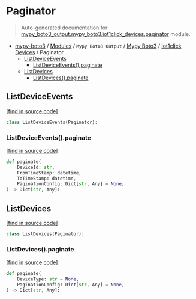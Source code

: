# Paginator

> Auto-generated documentation for [mypy_boto3_output.mypy_boto3.iot1click_devices.paginator](https://github.com/vemel/mypy_boto3/blob/master/mypy_boto3_output/mypy_boto3/iot1click_devices/paginator.py) module.

- [mypy-boto3](../../../README.md#mypy_boto3) / [Modules](../../../MODULES.md#mypy-boto3-modules) / `Mypy Boto3 Output` / [Mypy Boto3](../index.md#mypy-boto3) / [Iot1click Devices](index.md#iot1click-devices) / Paginator
    - [ListDeviceEvents](#listdeviceevents)
        - [ListDeviceEvents().paginate](#listdeviceeventspaginate)
    - [ListDevices](#listdevices)
        - [ListDevices().paginate](#listdevicespaginate)

## ListDeviceEvents

[[find in source code]](https://github.com/vemel/mypy_boto3/blob/master/mypy_boto3_output/mypy_boto3/iot1click_devices/paginator.py#L10)

```python
class ListDeviceEvents(Paginator):
```

### ListDeviceEvents().paginate

[[find in source code]](https://github.com/vemel/mypy_boto3/blob/master/mypy_boto3_output/mypy_boto3/iot1click_devices/paginator.py#L13)

```python
def paginate(
    DeviceId: str,
    FromTimeStamp: datetime,
    ToTimeStamp: datetime,
    PaginationConfig: Dict[str, Any] = None,
) -> Dict[str, Any]:
```

## ListDevices

[[find in source code]](https://github.com/vemel/mypy_boto3/blob/master/mypy_boto3_output/mypy_boto3/iot1click_devices/paginator.py#L23)

```python
class ListDevices(Paginator):
```

### ListDevices().paginate

[[find in source code]](https://github.com/vemel/mypy_boto3/blob/master/mypy_boto3_output/mypy_boto3/iot1click_devices/paginator.py#L26)

```python
def paginate(
    DeviceType: str = None,
    PaginationConfig: Dict[str, Any] = None,
) -> Dict[str, Any]:
```
